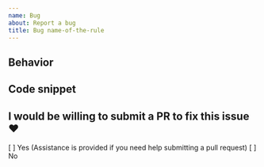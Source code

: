 ```yaml
---
name: Bug
about: Report a bug
title: Bug name-of-the-rule
---
```


## Behavior

<!-- What's the current behavior and how should it behave to be correct  -->

## Code snippet

<!-- Show us the code that's causing the issue(s) -->

## I would be willing to submit a PR to fix this issue :heart:

[ ] Yes (Assistance is provided if you need help submitting a pull request)
[ ] No
